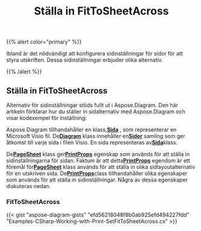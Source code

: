 ﻿---
title: Ställa in FitToSheetAcross
type: docs
weight: 10
url: /sv/net/setting-fittosheetacross/
description: Det här avsnittet förklarar hur du ställer in fittosheetacross med Aspose.Diagram.
---
{{% alert color="primary" %}}

Ibland är det nödvändigt att konfigurera sidinställningar för sidor för att styra utskriften. Dessa sidinställningar erbjuder olika alternativ.

{{% /alert %}}

## **Ställa in FitToSheetAcross**

Alternativ för sidinställningar stöds fullt ut i Aspose.Diagram. Den här artikeln förklarar hur du ställer in sidalternativ med Aspose.Diagram och visar kodexempel för inställning:

 Aspose.Diagram tillhandahåller en klass,[**Sida**](https://reference.aspose.com/diagram/net/aspose.diagram/page) , som representerar en Microsoft Visio fil. De[**Diagram**](https://reference.aspose.com/diagram/net/aspose.diagram/page) klass innehåller en[**Sidor**](https://reference.aspose.com/diagram/net/aspose.diagram/pagecollection) samling som ger åtkomst till varje sida i filen Visio. En sida representeras av[**Sida**](https://reference.aspose.com/diagram/net/aspose.diagram/page)klass.

 De[**PageSheet**](https://reference.aspose.com/diagram/net/aspose.diagram/pagesheet) klass ger[**PrintProps**](https://reference.aspose.com/diagram/net/aspose.diagram/pagesheet/properties/printprops) egenskap som används för att ställa in sidinställningarna för sidan. Faktum är att detta[**PrintProps**](https://reference.aspose.com/diagram/net/aspose.diagram/pagesheet/properties/printprops) egendom är ett föremål för[**PageSheet**](https://reference.aspose.com/diagram/net/aspose.diagram/pagesheet) klass används för att ställa in olika sidlayoutalternativ för en utskriven sida. De[**PrintProps**](https://reference.aspose.com/diagram/net/aspose.diagram/pagesheet/properties/printprops)class tillhandahåller olika egenskaper som används för att ställa in sidinställningar. Några av dessa egenskaper diskuteras nedan.

### **FitToSheetAcross**

{{< gist "aspose-diagram-gists" "efd56218048f8b0ab925efd494227fdd" "Examples-CSharp-Working-with-Print-SetFitToSheetAcross.cs" >}}


